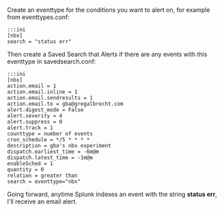 Create an eventtype for the conditions you want to alert on, for
example from eventtypes.conf:

    :::ini
    [nbx]
    search = "status err"

Then create a Saved Search that Alerts if there are any events with this
eventtype in savedsearch.conf:

    :::ini
    [nbx]
    action.email = 1
    action.email.inline = 1
    action.email.sendresults = 1
    action.email.to = gba@gregalbrecht.com
    alert.digest_mode = False
    alert.severity = 4
    alert.suppress = 0
    alert.track = 1
    counttype = number of events
    cron_schedule = */5 * * * *
    description = gba's nbx experiment
    dispatch.earliest_time = -6m@m
    dispatch.latest_time = -1m@m
    enableSched = 1
    quantity = 0
    relation = greater than
    search = eventtype="nbx"

Going forward, anytime Splunk indexes an event with the string **status err**,
I'll receive an email alert.
